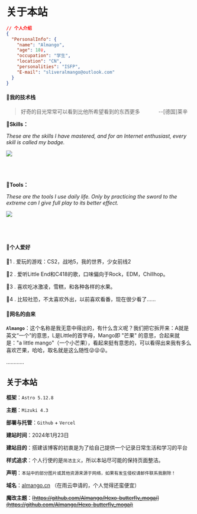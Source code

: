 # 关于本站
<!-- 
This website is built with the **Astro** framework using the [Mizuki](https://github.com/matsuzaka-yuki/mizuki) theme.

::github{repo="matsuzaka-yuki/Mizuki"} -->
```json
// 个人介绍
{
  "PersonalInfo": {
    "name": "Almango",
    "age": 18♀,
    "occupation": "学生",
    "location": "CN",
    "personalities": "ISFP",
    "E-mail": "sliveralmango@outlook.com"
  }
}
```
<!-- >赛博旅人你们好OwO，我叫啊芒果（Almango）
>
>是个爱躺平，游手好闲，整日沉浸在幻想的废物大学生。
>
>绎眼丁真鉴定为：<span><a href="https://www.16personalities.com/ch/isfp-%E4%BA%BA%E6%A0%BC">ISFP-T</a></span>人格
> -->

#### 🎯我的技术栈
>好奇的目光常常可以看到比他所希望看到的东西更多   &emsp;&emsp;&emsp;             --[德国]莱辛


<b>🥝Skills：</b>

*These are the skills I have mastered, and for an Internet enthusiast, every skill is called my badge.*

<img src="http://testingcf.jsdelivr.net/gh/Almango/Blog_imgbed@main/about/skill.svg" style="float: left; margin-right: 10px;" /><br><br><br><br>
                                                                                     
                                                                                           
<b>🥝Tools：</b>

*These are the tools I use daily life. Only by practicing the sword to the extreme can I give full play to its better effect.*

<img src="http://testingcf.jsdelivr.net/gh/Almango/Blog_imgbed@main/about/tool.svg" style="float: left; margin-right: 10px;" /><br><br><br><br>
                                                                           


#### 🎸个人爱好

🥝1 . 爱玩的游戏：CS2，战地5，我的世界，少女前线2

🎵2 . 爱听Little End和C418的歌，口味偏向于Rock，EDM，Chillhop。

🍕3 . 喜欢吃冰激凌，雪糕，和各种各样的水果。

🎈4 . 比较社恐，不太喜欢外出，以前喜欢看番，现在很少看了......



#### 🍚网名的由来

**`Almango`**：这个名称是我无意中得出的，有什么含义呢？我们把它拆开来：A就是英文“一个”的意思，L是Little的首字母，Mango即 "芒果" 的意思，合起来就是："a little mango"（一个小芒果），看起来挺有意思的，可以看得出来我有多么喜欢芒果，哈哈，取名就是这么随性😜😜😜。

…………

## 关于本站

**框架**：`Astro 5.12.8`

<!-- 3.3, 3.4, 3.5.2, 3.4, 4.0, 4.3 -->

**主题**：`Mizuki 4.3`

**部署与托管**：`Github` + `Vercel`

**建站时间**：2024年1月23日

**建站目的**：搭建该博客的初衷是为了给自己提供一个记录日常生活和学习的平台

**样式追求**：个人行使的是`简洁主义`，所以本站尽可能的保持页面整洁。
<!-- 【样式灵感来源：[贰猹の小窝](https://noionion.top/)】 -->
**声明**：`本站中的部分图片或其他资源来源于网络，如果有发生侵权请邮件联系我删除！`

**域名**：[almango.cn](almango.cn) （在雨云申请的，个人觉得还蛮便宜）

**魔改主题**：<del>[https://github.com/Almango/Hexo-butterfly_mogai](https://github.com/Almango/Hexo-butterfly_mogai)</del>


<!-- ::github{repo="matsuzaka-yuki/Mizuki"} -->